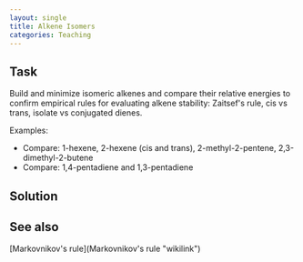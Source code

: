 ```yaml
---
layout: single
title: Alkene Isomers
categories: Teaching
---
```




Task
----

Build and minimize isomeric alkenes and compare their relative energies to confirm empirical rules for evaluating alkene stability: Zaitsef's rule, cis vs trans, isolate vs conjugated dienes.

Examples:

-   Compare: 1-hexene, 2-hexene (cis and trans), 2-methyl-2-pentene, 2,3-dimethyl-2-butene
-   Compare: 1,4-pentadiene and 1,3-pentadiene

Solution
--------

See also
--------

[Markovnikov's rule](Markovnikov's rule "wikilink")



